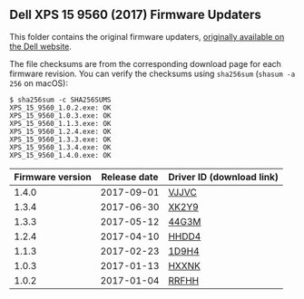 ## Dell XPS 15 9560 (2017) Firmware Updaters
This folder contains the original firmware updaters, [originally available on
the Dell website](https://downloads.dell.com/published/pages/xps-15-9560-laptop.html).

The file checksums are from the corresponding download page for each firmware
revision. You can verify the checksums using `sha256sum` (`shasum -a 256` on
macOS):

    $ sha256sum -c SHA256SUMS
    XPS_15_9560_1.0.2.exe: OK
    XPS_15_9560_1.0.3.exe: OK
    XPS_15_9560_1.1.3.exe: OK
    XPS_15_9560_1.2.4.exe: OK
    XPS_15_9560_1.3.3.exe: OK
    XPS_15_9560_1.3.4.exe: OK
    XPS_15_9560_1.4.0.exe: OK


| Firmware version | Release date | Driver ID (download link)                                                                 |
|------------------|--------------|-------------------------------------------------------------------------------------------|
| 1.4.0            | 2017-09-01   | [VJJVC](https://www.dell.com/support/home/us/en/19/drivers/DriversDetails?driverId=VJJVC) |
| 1.3.4            | 2017-06-30   | [XK2Y9](https://www.dell.com/support/home/us/en/19/drivers/DriversDetails?driverId=XK2Y9) |
| 1.3.3            | 2017-05-12   | [44G3M](https://www.dell.com/support/home/us/en/19/drivers/DriversDetails?driverId=44G3M) |
| 1.2.4            | 2017-04-10   | [HHDD4](https://www.dell.com/support/home/us/en/19/drivers/DriversDetails?driverId=HHDD4) |
| 1.1.3            | 2017-02-23   | [1D9H4](https://www.dell.com/support/home/us/en/19/drivers/DriversDetails?driverId=1D9H4) |
| 1.0.3            | 2017-01-13   | [HXXNK](https://www.dell.com/support/home/us/en/19/drivers/DriversDetails?driverId=HXXNK) |
| 1.0.2            | 2017-01-04   | [RRFHH](https://www.dell.com/support/home/us/en/19/drivers/DriversDetails?driverId=RRFHH) |
